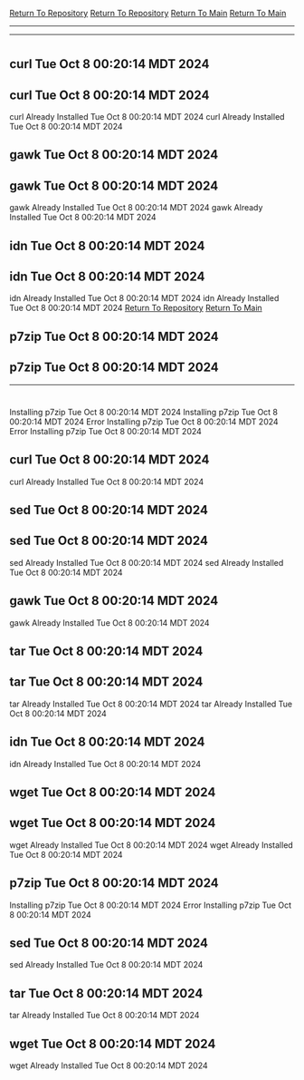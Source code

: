[Return To Repository](https://github.com/DigitalWarrior/piholeparser/)
[Return To Repository](https://github.com/DigitalWarrior/piholeparser/)
[Return To Main](https://github.com/DigitalWarrior/piholeparser/blob/master/RecentRunLogs/Mainlog.md)
[Return To Main](https://github.com/DigitalWarrior/piholeparser/blob/master/RecentRunLogs/Mainlog.md)
____________________________________
____________________________________
# 
# 
## curl Tue Oct  8 00:20:14 MDT 2024
## curl Tue Oct  8 00:20:14 MDT 2024
curl Already Installed Tue Oct  8 00:20:14 MDT 2024
curl Already Installed Tue Oct  8 00:20:14 MDT 2024
## gawk Tue Oct  8 00:20:14 MDT 2024
## gawk Tue Oct  8 00:20:14 MDT 2024
gawk Already Installed Tue Oct  8 00:20:14 MDT 2024
gawk Already Installed Tue Oct  8 00:20:14 MDT 2024
## idn Tue Oct  8 00:20:14 MDT 2024
## idn Tue Oct  8 00:20:14 MDT 2024
idn Already Installed Tue Oct  8 00:20:14 MDT 2024
idn Already Installed Tue Oct  8 00:20:14 MDT 2024
[Return To Repository](https://github.com/DigitalWarrior/piholeparser/)
[Return To Main](https://github.com/DigitalWarrior/piholeparser/blob/master/RecentRunLogs/Mainlog.md)
## p7zip Tue Oct  8 00:20:14 MDT 2024
## p7zip Tue Oct  8 00:20:14 MDT 2024
____________________________________
# 
Installing p7zip Tue Oct  8 00:20:14 MDT 2024
Installing p7zip Tue Oct  8 00:20:14 MDT 2024
Error Installing p7zip Tue Oct  8 00:20:14 MDT 2024
Error Installing p7zip Tue Oct  8 00:20:14 MDT 2024
## curl Tue Oct  8 00:20:14 MDT 2024
curl Already Installed Tue Oct  8 00:20:14 MDT 2024
## sed Tue Oct  8 00:20:14 MDT 2024
## sed Tue Oct  8 00:20:14 MDT 2024
sed Already Installed Tue Oct  8 00:20:14 MDT 2024
sed Already Installed Tue Oct  8 00:20:14 MDT 2024
## gawk Tue Oct  8 00:20:14 MDT 2024
gawk Already Installed Tue Oct  8 00:20:14 MDT 2024
## tar Tue Oct  8 00:20:14 MDT 2024
## tar Tue Oct  8 00:20:14 MDT 2024
tar Already Installed Tue Oct  8 00:20:14 MDT 2024
tar Already Installed Tue Oct  8 00:20:14 MDT 2024
## idn Tue Oct  8 00:20:14 MDT 2024
idn Already Installed Tue Oct  8 00:20:14 MDT 2024
## wget Tue Oct  8 00:20:14 MDT 2024
## wget Tue Oct  8 00:20:14 MDT 2024
wget Already Installed Tue Oct  8 00:20:14 MDT 2024
wget Already Installed Tue Oct  8 00:20:14 MDT 2024
## p7zip Tue Oct  8 00:20:14 MDT 2024
Installing p7zip Tue Oct  8 00:20:14 MDT 2024
Error Installing p7zip Tue Oct  8 00:20:14 MDT 2024
## sed Tue Oct  8 00:20:14 MDT 2024
sed Already Installed Tue Oct  8 00:20:14 MDT 2024
## tar Tue Oct  8 00:20:14 MDT 2024
tar Already Installed Tue Oct  8 00:20:14 MDT 2024
## wget Tue Oct  8 00:20:14 MDT 2024
wget Already Installed Tue Oct  8 00:20:14 MDT 2024
